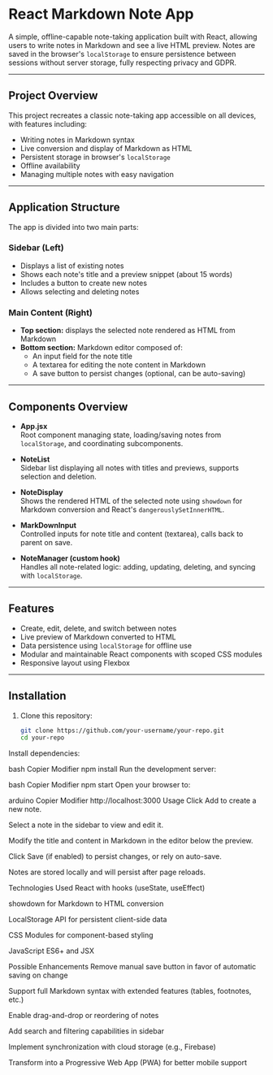 # React Markdown Note App

A simple, offline-capable note-taking application built with React, allowing users to write notes in Markdown and see a live HTML preview. Notes are saved in the browser's `localStorage` to ensure persistence between sessions without server storage, fully respecting privacy and GDPR.

---

## Project Overview

This project recreates a classic note-taking app accessible on all devices, with features including:

- Writing notes in Markdown syntax  
- Live conversion and display of Markdown as HTML  
- Persistent storage in browser's `localStorage`  
- Offline availability  
- Managing multiple notes with easy navigation  

---

## Application Structure

The app is divided into two main parts:

### Sidebar (Left)

- Displays a list of existing notes  
- Shows each note's title and a preview snippet (about 15 words)  
- Includes a button to create new notes  
- Allows selecting and deleting notes  

### Main Content (Right)

- **Top section:** displays the selected note rendered as HTML from Markdown  
- **Bottom section:** Markdown editor composed of:
  - An input field for the note title  
  - A textarea for editing the note content in Markdown  
  - A save button to persist changes (optional, can be auto-saving)

---

## Components Overview

- **App.jsx**  
  Root component managing state, loading/saving notes from `localStorage`, and coordinating subcomponents.

- **NoteList**  
  Sidebar list displaying all notes with titles and previews, supports selection and deletion.

- **NoteDisplay**  
  Shows the rendered HTML of the selected note using `showdown` for Markdown conversion and React's `dangerouslySetInnerHTML`.

- **MarkDownInput**  
  Controlled inputs for note title and content (textarea), calls back to parent on save.

- **NoteManager (custom hook)**  
  Handles all note-related logic: adding, updating, deleting, and syncing with `localStorage`.

---

## Features

- Create, edit, delete, and switch between notes  
- Live preview of Markdown converted to HTML  
- Data persistence using `localStorage` for offline use  
- Modular and maintainable React components with scoped CSS modules  
- Responsive layout using Flexbox  

---

## Installation

1. Clone this repository:

   ```bash
   git clone https://github.com/your-username/your-repo.git
   cd your-repo
Install dependencies:

bash
Copier
Modifier
npm install
Run the development server:

bash
Copier
Modifier
npm start
Open your browser to:

arduino
Copier
Modifier
http://localhost:3000
Usage
Click Add to create a new note.

Select a note in the sidebar to view and edit it.

Modify the title and content in Markdown in the editor below the preview.

Click Save (if enabled) to persist changes, or rely on auto-save.

Notes are stored locally and will persist after page reloads.

Technologies Used
React with hooks (useState, useEffect)

showdown for Markdown to HTML conversion

LocalStorage API for persistent client-side data

CSS Modules for component-based styling

JavaScript ES6+ and JSX

Possible Enhancements
Remove manual save button in favor of automatic saving on change

Support full Markdown syntax with extended features (tables, footnotes, etc.)

Enable drag-and-drop or reordering of notes

Add search and filtering capabilities in sidebar

Implement synchronization with cloud storage (e.g., Firebase)

Transform into a Progressive Web App (PWA) for better mobile support
